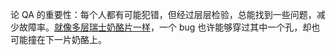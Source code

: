 论 QA 的重要性：每个人都有可能犯错，但经过层层检验，总能找到一些问题，减少故障率。[就像多层瑞士奶酪片一样](https://en.wikipedia.org/wiki/Swiss_cheese_model)，一个 bug 也许能够穿过其中一个孔，却也可能撞在下一片奶酪上。  